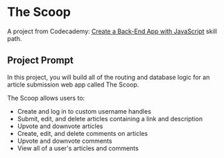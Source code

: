 # The Scoop

A project from Codecademy: [Create a Back-End App with JavaScript](https://www.codecademy.com/learn/paths/create-a-back-end-app-with-javascript) skill path.

## Project Prompt

In this project, you will build all of the routing and database logic for an article submission web app called The Scoop.

The Scoop allows users to:
- Create and log in to custom username handles
- Submit, edit, and delete articles containing a link and description
- Upvote and downvote articles
- Create, edit, and delete comments on articles
- Upvote and downvote comments
- View all of a user's articles and comments
